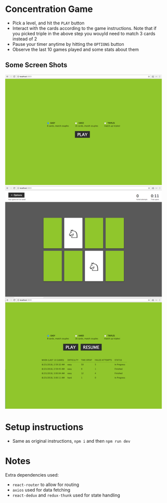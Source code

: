 
# Concentration Game

* Pick a level, and hit the ```PLAY``` button
* Interact with the cards according to the game instructions. Note that if you picked triple in the above step you wouyld need to match 3 cards instead of 2
* Pause your timer anytime by hitting the ```OPTIONS``` button
* Observe the last 10 games played and some stats about them

## Some Screen Shots

![Start Game](github_assets/Screen%20Shot%202018-08-23%20at%203.08.29%20AM.png)
![Easy Game](github_assets/Screen%20Shot%202018-08-23%20at%203.04.53%20AM.png)
![Resume Game](github_assets/Screen%20Shot%202018-08-23%20at%203.04.35%20AM.png)

# Setup instructions

* Same as original instructions, ```npm i``` and then ```npm run dev```

# Notes

Extra dependencies used:
* ```react-router``` to allow for routing
* ```axios``` used for data fetching
* ```react-dedux``` and ```redux-thunk``` used for state handling
